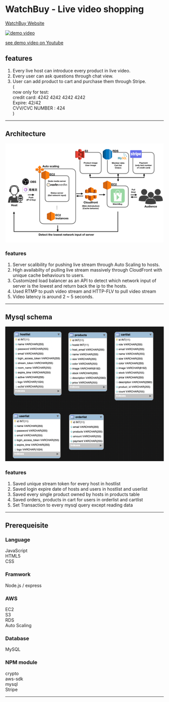 # WatchBuy - Live video shopping
[WatchBuy Website](https://hzctony.com/)

[![demo video](https://hzctonyforlive.s3-ap-southeast-1.amazonaws.com/demovid.png)](https://youtu.be/HZEDPOzgSJk)

[see demo video on Youtube](https://youtu.be/HZEDPOzgSJk)
## features
1. Every live host can introduce every product in live video.
2. Every user can ask questions through chat view.
3. User can add product to cart and purchase them through Stripe.<br> (<br>now only for test: 
<br>credit card: 4242 4242 4242 4242
<br>Expire: 42/42
<br>CVV/CVC NUMBER : 424
<br>)


---------------------------------------
## Architecture

![image](readme/architechture3.png)

### features
1. Server scalibility for pushing live stream through Auto Scaling to hosts.
2. High availabilty of pulling live stream massively through CloudFront with unique cache behaviours to users.
3. Customized load balancer as an API to detect which network input of server is the lowest and return back the ip to the hosts.
4. Used RTMP to push video stream and HTTP-FLV to pull video stream
5. Video latency is around 2 ~ 5 seconds.
---------------------------------------


## Mysql schema

![image](public/images/dbschema.png)

### features
1. Saved unique stream token for every host in hostlist
2. Saved login expire date of hosts and users in hostlist and userlist
3. Saved every single product owned by hosts in products table
4. Saved orders, products in cart for users in orderlist and cartlist
5. Set Transaction to every mysql query except reading data

---------------------------------------

## Prerequeisite


### Language

JavaScript <br />HTML5 <br />CSS

### Framwork

Node.js / express

### AWS

EC2 <br />S3<br /> RDS<br /> Auto Scaling

### Database

MySQL

### NPM module

crypto<br />
aws-sdk<br />
mysql<br />
Stripe<br />

---------------------------------------